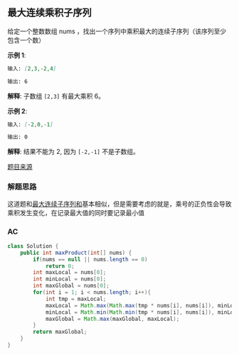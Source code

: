 ## 最大连续乘积子序列

给定一个整数数组 nums ，找出一个序列中乘积最大的连续子序列（该序列至少包含一个数）

**示例 1**:

```markdown
输入: [2,3,-2,4]
```

```markdown
输出: 6
```

**解释**: 子数组 `[2,3]` 有最大乘积 6。

**示例 2**:

```markdown
输入: [-2,0,-1]
```

```markdown
输出: 0
```

**解释**: 结果不能为 2, 因为 `[-2,-1]` 不是子数组。

[题目来源](https://leetcode-cn.com/problems/maximum-product-subarray/)

### 解题思路

这道题和[最大连续子序列和](最大连续子序列和.md)基本相似，但是需要考虑的就是，乘号的正负性会导致乘积发生变化，在记录最大值的同时要记录最小值

### AC

```java
class Solution {
    public int maxProduct(int[] nums) {
        if(nums == null || nums.length == 0)
            return 0;
        int maxLocal = nums[0];
        int minLocal = nums[0];
        int maxGlobal = nums[0];
        for(int i = 1; i < nums.length; i++){
            int tmp = maxLocal;
            maxLocal = Math.max(Math.max(tmp * nums[i], nums[i]), minLocal * nums[i]);
            minLocal = Math.min(Math.min(tmp * nums[i], nums[i]), minLocal * nums[i]);
            maxGlobal = Math.max(maxGlobal, maxLocal);
        }
        return maxGlobal;
    }
}
```